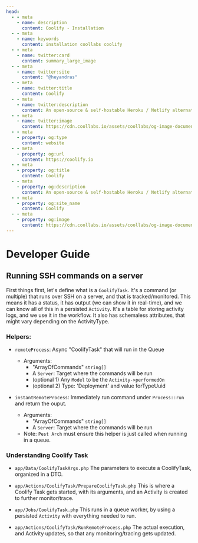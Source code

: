 ```yaml
---
head:
  - - meta
    - name: description
      content: Coolify - Installation
  - - meta
    - name: keywords
      content: installation coollabs coolify
  - - meta
    - name: twitter:card
      content: summary_large_image
  - - meta
    - name: twitter:site
      content: "@heyandras"
  - - meta
    - name: twitter:title
      content: Coolify
  - - meta
    - name: twitter:description
      content: An open-source & self-hostable Heroku / Netlify alternative.
  - - meta
    - name: twitter:image
      content: https://cdn.coollabs.io/assets/coollabs/og-image-documentation.png
  - - meta
    - property: og:type
      content: website
  - - meta
    - property: og:url
      content: https://coolify.io
  - - meta
    - property: og:title
      content: Coolify
  - - meta
    - property: og:description
      content: An open-source & self-hostable Heroku / Netlify alternative.
  - - meta
    - property: og:site_name
      content: Coolify
  - - meta
    - property: og:image
      content: https://cdn.coollabs.io/assets/coollabs/og-image-documentation.png
---
```

# Developer Guide

## Running SSH commands on a server

First things first, let's define what is a `CoolifyTask`. It's a command (or multiple) that runs over SSH on a server, and that is tracked/monitored. This means it has a status, it has output (we can show it in real-time), and we can know all of this in a persisted `Activity`. It's a table for storing activity logs, and we use it in the workflow. It also has schemaless attributes, that might vary depending on the ActivityType.

### Helpers:

- `remoteProcess`: Async "CoolifyTask" that will run in the Queue
  - Arguments:
      - "ArrayOfCommands"  `string[]`
      - A `Server`: Target where the commands will be run
      - (optional 1) Any `Model` to be the `Activity->performedOn`
      - (optional 2) Type: 'Deployment' and value forTypeUuid

- `instantRemoteProcess`: Immediately run command under `Process::run` and return the ouput.
  - Arguments:
      - "ArrayOfCommands"  `string[]`
      - A `Server`: Target where the commands will be run
  - Note: `Pest Arch` must ensure this helper is just called when running in a queue.

### Understanding Coolify Task

- `app/Data/CoolifyTaskArgs.php`
  The parameters to execute a CoolifyTask, organized in a DTO.

- `app/Actions/CoolifyTask/PrepareCoolifyTask.php`
  This is where a Coolify Task gets started, with its arguments, and an Activity is created to further monitor/trace.

- `app/Jobs/CoolifyTask.php`
  This runs in a queue worker, by using a persisted `Activity` with everything needed to run.

- `app/Actions/CoolifyTask/RunRemoteProcess.php`
  The actual execution, and Activity updates, so that any monitoring/tracing gets updated.
